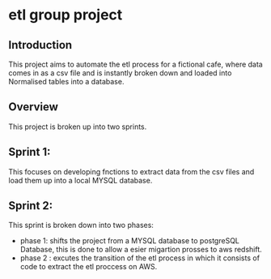 # etl group project

## Introduction
This project aims to automate the etl process for a fictional cafe, where data comes in as a csv file and is instantly broken down and loaded into Normalised tables into a database.

## Overview
This project is broken up into two sprints.

## Sprint 1:
This focuses on developing fnctions to extract data from the csv files and load them up into a local MYSQL database.


## Sprint 2:
This sprint is broken down into two phases:
   - phase 1: shifts the project from a MYSQL database to postgreSQL Database, this is done to allow a esier migartion prosses to aws redshift.
   - phase 2 : excutes the transition of the etl process in which it consists of code to extract the etl proccess on AWS.







